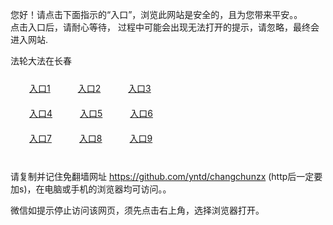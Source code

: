 您好！请点击下面指示的“入口”，浏览此网站是安全的，且为您带来平安。。 <br/>
点击入口后，请耐心等待， 过程中可能会出现无法打开的提示，请忽略，最终会进入网站. </br>

法轮大法在长春<br/>
<div style="padding:10px"><a style="margin:20px" target="_blank" href="https://d2fdsmbd7gt3jz.cloudfront.net/2Qpsp?apzgrfn" id="ccLink1" rel="nofollow">入口1</a> <a target="_blank" style="margin:20px" href="https://d2miebuvh3l28h.cloudfront.net/2Qpsp?horxajtb" id="ccLink2" rel="nofollow">入口2</a> <a style="margin:20px" target="_blank" href="https://d19t6j1lndypob.cloudfront.net/2Qpsp?pvrxua" id="ccLink3" rel="nofollow">入口3</a></div>

<div style="padding:10px" ><a style="margin:20px" target="_blank" href="https://d2fdsmbd7gt3jz.cloudfront.net/2Qpsp?apzgrfn" id="ccLink4" rel="nofollow">入口4</a> <a style="margin:20px" href="https://d2miebuvh3l28h.cloudfront.net/2Qpsp?horxajtb" target="_blank" id="ccLink5" rel="nofollow">入口5</a> <a style="margin:20px" href="https://d19t6j1lndypob.cloudfront.net/2Qpsp?pvrxua" target="_blank" id="ccLink6" rel="nofollow">入口6</a></div>

<div style="padding:10px"><a style="margin:20px" target="_blank" href="https://d2fdsmbd7gt3jz.cloudfront.net/2Qpsp?apzgrfn" id="ccLink7" rel="nofollow">入口7</a> <a style="margin:20px" href="https://d2miebuvh3l28h.cloudfront.net/2Qpsp?horxajtb" target="_blank" id="ccLink8" rel="nofollow">入口8</a> <a style="margin:20px" target="_blank" href="https://d19t6j1lndypob.cloudfront.net/2Qpsp?pvrxua" id="ccLink9" rel="nofollow">入口9</a></div>

<br/>



请复制并记住免翻墙网址 https://github.com/yntd/changchunzx (http后一定要加s)，在电脑或手机的浏览器均可访问。。<br/>

微信如提示停止访问该网页，须先点击右上角，选择浏览器打开。
